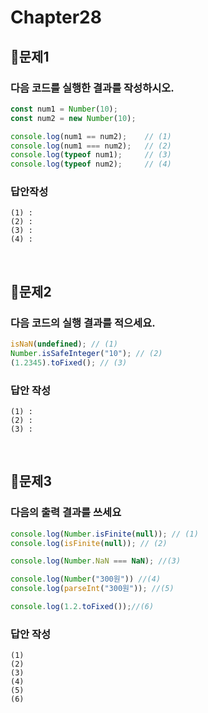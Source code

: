 # Chapter28
## 📌문제1
### 다음 코드를 실행한 결과를 작성하시오.
```js
const num1 = Number(10);
const num2 = new Number(10);

console.log(num1 == num2);    // (1)
console.log(num1 === num2);   // (2)
console.log(typeof num1);     // (3)
console.log(typeof num2);     // (4)
```
### 답안작성
```
(1) : 
(2) : 
(3) : 
(4) : 
```

<br>

## 📌문제2

### 다음 코드의 실행 결과를 적으세요.

```js
isNaN(undefined); // (1)
Number.isSafeInteger("10"); // (2)
(1.2345).toFixed(); // (3)
```

### 답안 작성

```
(1) :
(2) :
(3) :
```

<br>

## 📌문제3
### 다음의 출력 결과를 쓰세요

```js
console.log(Number.isFinite(null)); // (1)
console.log(isFinite(null)); // (2)

console.log(Number.NaN === NaN); //(3)

console.log(Number("300원")) //(4)
console.log(parseInt("300원")); //(5)

console.log(1.2.toFixed());//(6)
```

### 답안 작성

```
(1)
(2)
(3)
(4)
(5)
(6)
```
